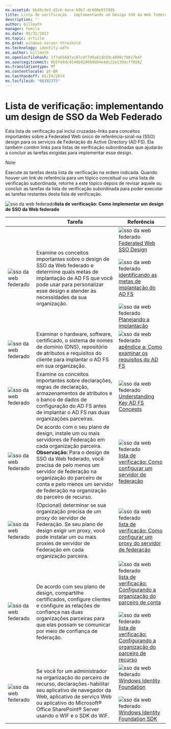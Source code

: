 ```yaml
---
ms.assetid: 6b49cde3-d2cb-4ece-b9b7-dc600e037495
title: Lista de verificação - implementando um Design SSO da Web federado
description: ''
author: billmath
manager: femila
ms.date: 05/31/2017
ms.topic: article
ms.prod: windows-server-threshold
ms.technology: identity-adfs
ms.author: billmath
ms.openlocfilehash: 1f7a65687ac07c9f7d9a814b50c4090c70817b4f
ms.sourcegitcommit: 0b5fd4dc4148b92480db04e4dc22e139dcff8582
ms.translationtype: MT
ms.contentlocale: pt-BR
ms.lasthandoff: 05/24/2019
ms.locfileid: "66192375"
---
```

# <a name="checklist-implementing-a-federated-web-sso-design"></a>Lista de verificação: implementando um design de SSO da Web Federado

Esta lista de verificação pai inclui cruzadas\-links para conceitos importantes sobre a Federated Web único de referência\-sinal\-na \(SSO\) design para os serviços de Federação do Active Directory \(AD FS\). Ela também contém links para listas de verificação subordinadas que ajudarão a concluir as tarefas exigidas para implementar esse design.  
  
> [!NOTE]  
> Execute as tarefas desta lista de verificação na ordem indicada. Quando houver um link de referência para um tópico conceitual ou uma lista de verificação subordinada, retorne a este tópico depois de revisar aquele ou concluir as tarefas da lista de verificação subordinada para poder executar as tarefas restantes desta lista de verificação.  
  
![sso da web federado](media/2b05dce3-938f-4168-9b8f-1f4398cbdb9b.gif)**lista de verificação: Como implementar um design de SSO da Web federado**  
  
||Tarefa|Referência|  
|-|--------|-------------|  
|![sso da web federado](media/icon_checkboxo.gif)|Examine os conceitos importantes sobre o design de SSO da Web federado e determine quais metas de implantação de AD FS que você pode usar para personalizar esse design e atender às necessidades da sua organização.|![sso da web federado](media/faa393df-4856-4431-9eda-4f4e5be72a90.gif)[Federated Web SSO Design](https://technet.microsoft.com/library/dd807050.aspx)<br /><br />![sso da web federado](media/faa393df-4856-4431-9eda-4f4e5be72a90.gif)[identificando as metas de implantação do AD FS](https://technet.microsoft.com/library/dd807053.aspx)<br /><br />![sso da web federado](media/faa393df-4856-4431-9eda-4f4e5be72a90.gif)[Planejando a implantação](https://technet.microsoft.com/library/dd807083.aspx)|  
|![sso da web federado](media/icon_checkboxo.gif)|Examinar o hardware, software, certificado, o sistema de nomes de domínio \(DNS\), repositório de atributos e requisitos do cliente para implantar o AD FS em sua organização.|![sso da web federado](media/faa393df-4856-4431-9eda-4f4e5be72a90.gif)[apêndice a: Como examinar os requisitos do AD FS](https://technet.microsoft.com/library/ff678034.aspx)|  
|![sso da web federado](media/icon_checkboxo.gif)|Examine os conceitos importantes sobre declarações, regras de declaração, armazenamentos de atributos e o banco de dados de configuração do AD FS antes de implantar o AD FS nas duas organizações parceiras.|![sso da web federado](media/faa393df-4856-4431-9eda-4f4e5be72a90.gif)[Understanding Key AD FS Concepts](../../ad-fs/technical-reference/Understanding-Key-AD-FS-Concepts.md)|  
|![sso da web federado](media/icon_checkboxo.gif)|De acordo com o seu plano de design, instale um ou mais servidores de Federação em cada organização parceira. **Observação:** Para o design de SSO da Web federado, você precisa de pelo menos um servidor de federação na organização do parceiro de conta e pelo menos um servidor de federação na organização do parceiro de recurso.|![sso da web federado](media/bc6cea1a-1c6c-4124-8c8f-1df5adfe8c88.gif)[lista de verificação: Como configurar um servidor de federação](Checklist--Setting-Up-a-Federation-Server.md)|  
|![sso da web federado](media/icon_checkboxo.gif)|\(Opcional\) determinar se sua organização precisa de um proxy do servidor de Federação. Se seu plano de design exigir um proxy, você pode instalar um ou mais proxies de servidor de Federação em cada organização parceira.|![sso da web federado](media/bc6cea1a-1c6c-4124-8c8f-1df5adfe8c88.gif)[lista de verificação: Como configurar um proxy do servidor de federação](Checklist--Setting-Up-a-Federation-Server-Proxy.md)|  
|![sso da web federado](media/icon_checkboxo.gif)|De acordo com seu plano de design, compartilhe certificados, configure clientes e configure as relações de confiança nas duas organizações parceiras para que elas possam se comunicar por meio de confiança de federação.|![sso da web federado](media/bc6cea1a-1c6c-4124-8c8f-1df5adfe8c88.gif)[lista de verificação: Configurando a organização do parceiro de conta](Checklist--Configuring-the-Account-Partner-Organization.md)<br /><br />![sso da web federado](media/bc6cea1a-1c6c-4124-8c8f-1df5adfe8c88.gif)[lista de verificação: Configurando a organização do parceiro de recurso](Checklist--Configuring-the-Resource-Partner-Organization.md)|  
|![sso da web federado](media/icon_checkboxo.gif)|Se você for um administrador na organização do parceiro de recurso, declarações\-habilitar seu aplicativo de navegador da Web, aplicativo de serviço Web ou aplicativo do Microsoft® Office SharePoint® Server usando o WIF e o SDK do WIF.|![sso da web federado](media/faa393df-4856-4431-9eda-4f4e5be72a90.gif)[Windows Identity Foundation](https://go.microsoft.com/fwlink/?LinkId=122266)<br /><br />![sso da web federado](media/faa393df-4856-4431-9eda-4f4e5be72a90.gif)[Windows Identity Foundation SDK](https://go.microsoft.com/fwlink/?LinkId=122266)|  
